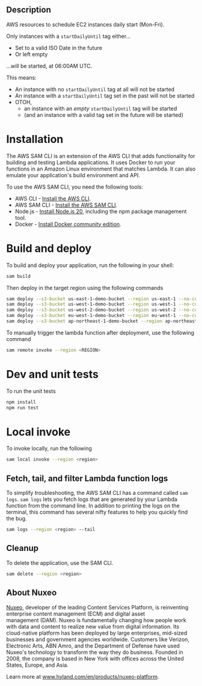 ## Description

AWS resources to schedule EC2 instances daily start (Mon-Fri).

Only instances with a `startDailyUntil` tag either...
* Set to a valid ISO Date in the future
* Or left empty

...will be started, at 06:00AM UTC.

This means:
* An instance with no `startDailyUntil` tag at all will not be started
* An instance with a `startDailyUntil` tag set in the past will not be started
* OTOH,
  * an instance with an _empty_ `startDailyUntil` tag will be started
  * (and an instance with a valid tag set in the future will be started)

# Installation

The AWS SAM CLI is an extension of the AWS CLI that adds functionality for building and testing Lambda applications. It uses Docker to run your functions in an Amazon Linux environment that matches Lambda. It can also emulate your application's build environment and API.

To use the AWS SAM CLI, you need the following tools:

* AWS CLI - [Install the AWS CLI](https://docs.aws.amazon.com/cli/latest/userguide/getting-started-install.html).
* AWS SAM CLI - [Install the AWS SAM CLI](https://docs.aws.amazon.com/serverless-application-model/latest/developerguide/serverless-sam-cli-install.html).
* Node.js - [Install Node.js 20](https://nodejs.org/en/), including the npm package management tool.
* Docker - [Install Docker community edition](https://hub.docker.com/search/?type=edition&offering=community).

# Build and deploy

To build and deploy your application, run the following in your shell:

```bash
sam build
```
Then deploy in the target region using the following commands

```bash
sam deploy --s3-bucket us-east-1-demo-bucket --region us-east-1 --no-confirm-changeset
sam deploy --s3-bucket us-west-1-demo-bucket --region us-west-1 --no-confirm-changeset
sam deploy --s3-bucket us-west-2-demo-bucket --region us-west-2 --no-confirm-changeset
sam deploy --s3-bucket eu-west-1-demo-bucket --region eu-west-1 --no-confirm-changeset
sam deploy --s3-bucket ap-northeast-1-demo-bucket --region ap-northeast-1 --no-confirm-changeset
```

To manually trigger the lambda function after deployment, use the following command

```bash
sam remote invoke --region <REGION>
```

# Dev and unit tests

To run the unit tests
```bash
npm install
npm run test
```

# Local invoke

To invoke locally, run the following

```bash
sam local invoke --region <region>
```

## Fetch, tail, and filter Lambda function logs

To simplify troubleshooting, the AWS SAM CLI has a command called `sam logs`. `sam logs` lets you fetch logs that are generated by your Lambda function from the command line. In addition to printing the logs on the terminal, this command has several nifty features to help you quickly find the bug.

```bash
sam logs --region <region> --tail
```

## Cleanup
To delete the application, use the SAM CLI.

```bash
sam delete --region <region>
```

## About Nuxeo
[Nuxeo](www.hyland.com/en/products/nuxeo-platform), developer of the leading Content Services Platform, is reinventing enterprise content management (ECM) and digital asset management (DAM). Nuxeo is fundamentally changing how people work with data and content to realize new value from digital information. Its cloud-native platform has been deployed by large enterprises, mid-sized businesses and government agencies worldwide. Customers like Verizon, Electronic Arts, ABN Amro, and the Department of Defense have used Nuxeo's technology to transform the way they do business. Founded in 2008, the company is based in New York with offices across the United States, Europe, and Asia.

Learn more at www.hyland.com/en/products/nuxeo-platform.
